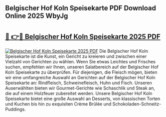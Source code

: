 ## Belgischer Hof Koln Speisekarte PDF Download Online 2025 WbyJg

# <h2><a href="http://gc6xy1.nevu.top/?p=Belgischer+Hof+Koln+Speisekarte">🔗 👉🔴 Belgischer Hof Koln Speisekarte 2025 PDF</a></h2>

[![Belgischer Hof Koln Speisekarte 2025 PDF](https://i.imgur.com/dBaPXMq.png)](http://gc6xy1.nevu.top/?p=Belgischer+Hof+Koln+Speisekarte)
Die Belgischer Hof Koln Speisekarte ist die Kunst, ein Gericht zu kreieren und zwischen einer Vielzahl von Gerichten zu wählen. Wenn Sie etwas Leichtes und Frisches suchen, empfehlen wir Ihnen, unseren Salatbereich auf der Belgischer Hof Koln Speisekarte zu überprüfen. Für diejenigen, die Fleisch mögen, bieten wir eine umfangreiche Auswahl an Gerichten auf der Belgischer Hof Koln Speisekarte an: Rindfleisch, Schweinefleisch, Huhn und Fisch. Unseren Auserwählten bieten wir Gourmet-Gerichte wie Schaschlik und Steak an, die auf einem Holzfeuer zubereitet werden. Unsere Belgischer Hof Koln Speisekarte bietet eine große Auswahl an Desserts, von klassischen Torten und Kuchen bis hin zu exquisiten Crème Brûlée und Schokoladen-Schneitz-Puddings.
